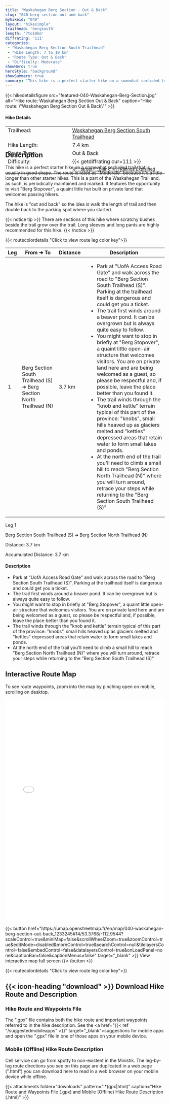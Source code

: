 ```yaml
---
title: "Waskahegan Berg Section - Out & Back"
slug: "040-berg-section-out-and-back"
myhikeid: "040"
layout: "hikesimple"
trailhead: 'bergsouth'
length: '7to10km'
diffrating: '111'
categories:
 - "Waskahegan Berg Section South Trailhead"
 - "Hike Length: 7 to 10 km"
 - "Route Type: Out & Back"
 - "Difficulty: Moderate"
showHero: true
heroStyle: "background"
showSummary: true
summary: "This hike is a perfect starter hike on a somewhat secluded trail that is usually in good shape. The route is rated as \"Moderate\" because it's a little longer than other starter hikes. This is a part of the Waskahegan Trail and, as such, is periodically maintained and marked. It features the opportunity to visit \"Berg Stopover\", a quaint little hut built on private land that welcomes passing hikers. The hike is \"out and back\" so the idea is walk the length of trail and then double back to the parking spot where you started."
---
```

<div class="flex flex-col text-surface shadow-secondary-1 dark:bg-surface-dark dark:text-white max-w-max lg:flex-row h-auto" style=margin-bottom:-100px;>
{{< hikedetailsfigure 
    src="featured-040-Waskahegan-Berg-Section.jpg"
    alt="Hike route: Waskahegan Berg Section   Out & Back"
    caption="Hike route: \"Waskahegan Berg Section   Out & Back\""
>}}
  <div class="flex flex-col justify-start pl-5 lg:w-1/2 sm:pb-7">
    <h4 class="text-xl font-large mt-4">Hike Details</h4>
      <table width=100% class="w-full">
      <tbody>
        <tr>
          <td valign="top" width="40%" class="my-4 text-base">Trailhead:</td>
          <td valign="top" style="padding-left: 10px;" class="my-4 text-base"><a href="/trailheads/berg-south/" target="_blank">Waskahegan Berg Section South Trailhead</a></td>
        </tr>
        <tr>
          <td valign="top" width="40%" class="my-4 text-base">Hike Length:</td>
          <td valign="top" style="padding-left: 10px;" class="my-4 text-base">7.4 km</td>
        </tr>
        <tr>
          <td valign="top" width="40%" class="mb-2 text-base">Route Type:</td>
          <td valign="top" style="padding-left: 10px;" class="mb-2 text-base">Out & Back</td>
        </tr>
        <tr>
          <td valign="top" width="40%" class="mb-2 text-base" rowspan="2">Difficulty:</td>
          <td valign="top" style="padding-left: 10px;" class="text-base">{{< getdiffrating cur=111 >}}</td>
        </tr>
        <tr>
        <td valign="top" style="padding-left: 10px;" class="mb-2 text-base"><sup><a href="{{< ref "/ratingsexplained" >}}"" target="_blank">&#9432; Ratings Explained</a></sup></td>
        </tr>
      </tbody>
      </table>
    </p>
  </div>
</div>


## Description

This hike is a perfect starter hike on a somewhat secluded trail that is usually in good shape. The route is rated as "Moderate" because it's a little longer than other starter hikes. This is a part of the Waskahegan Trail and, as such, is periodically maintained and marked. It features the opportunity to visit "Berg Stopover", a quaint little hut built on private land that welcomes passing hikers.

The hike is "out and back" so the idea is walk the length of trail and then double back to the parking spot where you started.




{{< notice tip >}}
There are sections of this hike where scratchy bushes beside the trail grow over the trail. Long sleeves and long pants are highly recommended for this hike.
{{< /notice >}}




{{< routecolordetails "Click to view route leg color key">}}

<!-- TABLE: visible on md+ screens -->
<div class="overflow-x-auto hidden lg:block not-prose">
  <table class="min-w-full divide-y divide-gray-200">
    <thead class="bg-gray-50">
      <tr>
        <th scope="col" class="px-6 py-3 text-center text-base font-bold text-white uppercase tracking-wider bg-gray-700">Leg</th>
        <th scope="col" class="px-6 py-3 text-center text-base font-bold text-gray-700 uppercase tracking-wider">From ➜ To</th>
        <th scope="col" class="px-6 py-3 text-center text-base font-bold text-gray-700 uppercase tracking-wider">Distance</th>
        <th scope="col" class="px-6 py-3 text-center text-base font-bold text-gray-700 uppercase tracking-wider">Description</th>
      </tr>
    </thead>
    <tbody class="bg-white divide-y divide-gray-200">
      <tr class="align-top">
        <td class="green-leg-header text-center">1</td>
        <td class="px-6 py-4 text-base text-gray-700">Berg Section South Trailhead (S) ➜ Berg Section North Trailhead (N)</td>
        <td class="px-6 py-4 text-base font-bold text-gray-700 text-center">3.7 km</td>
        <td class="px-6 py-4 text-base text-gray-700" style="padding-left: 1em;">
          <ul class="tight-list">
        <li>Park at "UofA Access Road Gate" and walk across the road to "Berg Section South Trailhead (S)". Parking at the trailhead itself is dangerous and could get you a ticket.</li>
        <li>The trail first winds around a beaver pond. It can be overgrown but is always quite easy to follow.</li>
        <li>You might want to stop in briefly at "Berg Stopover", a quaint little open-air structure that welcomes visitors. You are on private land here and are being welcomed as a guest, so please be respectful and, if possible, leave the place better than you found it.</li>
        <li>The trail winds through the "knob and kettle" terrain typical of this part of the province: "knobs", small hills heaved up as glaciers melted and "kettles" depressed areas that retain water to form small lakes and ponds.</li>
        <li>At the north end of the trail you'll need to climb a small hill to reach "Berg Section North Trailhead (N)" where you will turn around, retrace your steps while returning to the "Berg Section South Trailhead (S)"</li>
          </ul>
        </td>
      </tr>
    </tbody>
  </table>
</div>

<!-- CARDS: visible only on small screens -->
<div class="block lg:hidden space-y-4">
  <!-- Card 1 -->
  <div class="border rounded-lg shadow-md">
    <div class="green-leg-header text-center py-1 font-bold text-white">Leg 1</div>
    <div class="p-4 space-y-2">
      <p class="-mt-4 text-center text-lg text-gray-700">Berg Section South Trailhead (S) ➜ Berg Section North Trailhead (N)</p>
      <p class="text-center text-base font-bold text-gray-700">Distance: 3.7 km</p>
      <p class="text-center text-base font-bold text-gray-700">Accumulated Distance: 3.7 km</p>
      <h4 class="text-base font-semibold">Description</h4>
      <ul class="text-base text-gray-700 tight-list">
        <li>Park at "UofA Access Road Gate" and walk across the road to "Berg Section South Trailhead (S)". Parking at the trailhead itself is dangerous and could get you a ticket.</li>
        <li>The trail first winds around a beaver pond. It can be overgrown but is always quite easy to follow.</li>
        <li>You might want to stop in briefly at "Berg Stopover", a quaint little open-air structure that welcomes visitors. You are on private land here and are being welcomed as a guest, so please be respectful and, if possible, leave the place better than you found it.</li>
        <li>The trail winds through the "knob and kettle" terrain typical of this part of the province: "knobs", small hills heaved up as glaciers melted and "kettles" depressed areas that retain water to form small lakes and ponds.</li>
        <li>At the north end of the trail you'll need to climb a small hill to reach "Berg Section North Trailhead (N)" where you will turn around, retrace your steps while returning to the "Berg Section South Trailhead (S)"</li>
      </ul>
    </div>
  </div>
</div>


## Interactive Route Map
To see route waypoints, zoom into the map by pinching open on mobile, scrolling on desktop.

<iframe width="100%" height="700px" frameborder="0" src="//umap.openstreetmap.fr/en/map/040-waskahegan-berg-section-out-back_1233245#14/53.3768/-112.9544?scaleControl=true&miniMap=false&scrollWheelZoom=true&zoomControl=true&editMode=disabled&moreControl=true&searchControl=null&tilelayersControl=false&embedControl=false&datalayersControl=true&onLoadPanel=none&captionBar=false&captionMenus=false"></iframe>
<div class="flex justify-center items-center"><p>
{{< button href="https://umap.openstreetmap.fr/en/map/040-waskahegan-berg-section-out-back_1233245#14/53.3768/-112.9544?scaleControl=true&miniMap=false&scrollWheelZoom=true&zoomControl=true&editMode=disabled&moreControl=true&searchControl=null&tilelayersControl=false&embedControl=false&datalayersControl=true&onLoadPanel=none&captionBar=false&captionMenus=false" target="_blank" >}}
View interactive map full screen 
{{< /button >}}</p></div>

{{< routecolordetails "Click to view route leg color key">}}

## {{< icon-heading "download" >}} Download Hike Route and Description
### Hike Route and Waypoints File
The ".gpx" file contains both the hike route and important waypoints referred to in the hike description. See the <a href="{{< ref "/suggestedmobileapps" >}}" target="_blank">suggestions for mobile apps</a> and open the ".gpx" file in one of those apps on your mobile device. 

### Mobile (Offline) Hike Route Description
Cell service can go from spotty to non-existent in the Ministik. The leg-by-leg route directions you see on this page are duplicated in a web page (".html") you can download here to read in a web browser on your mobile device while offline.

{{< attachments folder="downloads" pattern=".*(gpx|html)" caption="Hike Route and Waypoints File (.gpx) and Mobile (Offline) Hike Route Description (.html)" >}}

